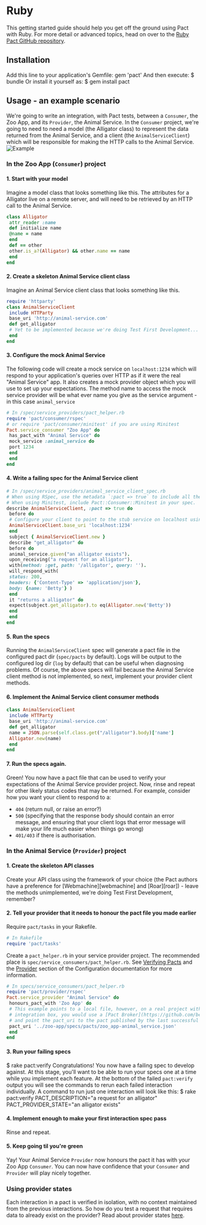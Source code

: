 # Ruby
This getting started guide should help you get off the ground using Pact with Ruby. For more detail or advanced topics, head on over to the [Ruby Pact GitHub repository](https://github.com/realestate-com-au/pact).
## Installation
Add this line to your application's Gemfile:
 gem 'pact'
And then execute:
 $ bundle
Or install it yourself as:
 $ gem install pact
## Usage - an example scenario
We're going to write an integration, with Pact tests, between a `Consumer`, the Zoo App, and its `Provider`, the Animal Service. In the `Consumer` project, we're going to need to need a model (the Alligator class) to represent the data returned from the Animal Service, and a client (the `AnimalServiceClient`) which will be responsible for making the HTTP calls to the Animal Service.
![Example](../media/zoo_app-animal_service.png)
### In the Zoo App (`Consumer`) project
#### 1. Start with your model
Imagine a model class that looks something like this. The attributes for a Alligator live on a remote server, and will need to be retrieved by an HTTP call to the Animal Service.
```ruby
class Alligator
 attr_reader :name
 def initialize name
 @name = name
 end
 def == other
 other.is_a?(Alligator) && other.name == name
 end
end
```
#### 2. Create a skeleton Animal Service client class
Imagine an Animal Service client class that looks something like this.
```ruby
require 'httparty'
class AnimalServiceClient
 include HTTParty
 base_uri 'http://animal-service.com'
 def get_alligator
 # Yet to be implemented because we're doing Test First Development...
 end
end
```
#### 3. Configure the mock Animal Service
The following code will create a mock service on `localhost:1234` which will respond to your application's queries over HTTP as if it were the real "Animal Service" app. It also creates a mock provider object which you will use to set up your expectations. The method name to access the mock service provider will be what ever name you give as the service argument - in this case `animal_service`
```ruby
# In /spec/service_providers/pact_helper.rb
require 'pact/consumer/rspec'
# or require 'pact/consumer/minitest' if you are using Minitest
Pact.service_consumer "Zoo App" do
 has_pact_with "Animal Service" do
 mock_service :animal_service do
 port 1234
 end
 end
end
```
#### 4. Write a failing spec for the Animal Service client
```ruby
# In /spec/service_providers/animal_service_client_spec.rb
# When using RSpec, use the metadata `:pact => true` to include all the pact functionality in your spec.
# When using Minitest, include Pact::Consumer::Minitest in your spec.
describe AnimalServiceClient, :pact => true do
 before do
 # Configure your client to point to the stub service on localhost using the port you have specified
 AnimalServiceClient.base_uri 'localhost:1234'
 end
 subject { AnimalServiceClient.new }
 describe "get_alligator" do
 before do
 animal_service.given("an alligator exists").
 upon_receiving("a request for an alligator").
 with(method: :get, path: '/alligator', query: '').
 will_respond_with(
 status: 200,
 headers: {'Content-Type' => 'application/json'},
 body: {name: 'Betty'} )
 end
 it "returns a alligator" do
 expect(subject.get_alligator).to eq(Alligator.new('Betty'))
 end
 end
end
```
#### 5. Run the specs
Running the `AnimalServiceClient` spec will generate a pact file in the configured pact dir (`spec/pacts` by default).
Logs will be output to the configured log dir (`log` by default) that can be useful when diagnosing problems.
Of course, the above specs will fail because the Animal Service client method is not implemented, so next, implement your provider client methods.
#### 6. Implement the Animal Service client consumer methods
```ruby
class AnimalServiceClient
 include HTTParty
 base_uri 'http://animal-service.com'
 def get_alligator
 name = JSON.parse(self.class.get("/alligator").body)['name']
 Alligator.new(name)
 end
end
```
#### 7. Run the specs again.
Green! You now have a pact file that can be used to verify your expectations of the Animal Service provider project.
Now, rinse and repeat for other likely status codes that may be returned. For example, consider how you want your client to respond to a:
* `404` (return null, or raise an error?)
* `500` (specifying that the response body should contain an error message, and ensuring that your client logs that error message will make your life much easier when things go wrong)
* `401/403` if there is authorisation.
### In the Animal Service (`Provider`) project
#### 1. Create the skeleton API classes
Create your API class using the framework of your choice (the Pact authors have a preference for [Webmachine][webmachine] and [Roar][roar]) - leave the methods unimplemented, we're doing Test First Development, remember?
#### 2. Tell your provider that it needs to honour the pact file you made earlier
Require `pact/tasks` in your Rakefile.
```ruby
# In Rakefile
require 'pact/tasks'
```
Create a `pact_helper.rb` in your service provider project. The recommended place is `spec/service_consumers/pact_helper.rb`.
See [Verifying Pacts](https://github.com/realestate-com-au/pact/wiki/Verifying-pacts) and the [Provider](documentation/configuration.md#provider) section of the Configuration documentation for more information.
```ruby
# In specs/service_consumers/pact_helper.rb
require 'pact/provider/rspec'
Pact.service_provider "Animal Service" do
 honours_pact_with 'Zoo App' do
 # This example points to a local file, however, on a real project with a continuous
 # integration box, you would use a [Pact Broker](https://github.com/bethesque/pact_broker) or publish your pacts as artifacts,
 # and point the pact_uri to the pact published by the last successful build.
 pact_uri '../zoo-app/specs/pacts/zoo_app-animal_service.json'
 end
end
```
#### 3. Run your failing specs
 $ rake pact:verify
Congratulations! You now have a failing spec to develop against.
At this stage, you'll want to be able to run your specs one at a time while you implement each feature. At the bottom of the failed `pact:verify` output you will see the commands to rerun each failed interaction individually. A command to run just one interaction will look like this:
 $ rake pact:verify PACT_DESCRIPTION="a request for an alligator" PACT_PROVIDER_STATE="an alligator exists"
#### 4. Implement enough to make your first interaction spec pass
Rinse and repeat.
#### 5. Keep going til you're green
Yay! Your Animal Service `Provider` now honours the pact it has with your Zoo App `Consumer`. You can now have confidence that your `Consumer` and `Provider` will play nicely together.
### Using provider states
Each interaction in a pact is verified in isolation, with no context maintained from the previous interactions. So how do you test a request that requires data to already exist on the provider? Read about provider states [here](https://github.com/realestate-com-au/pact/wiki/Provider-states).